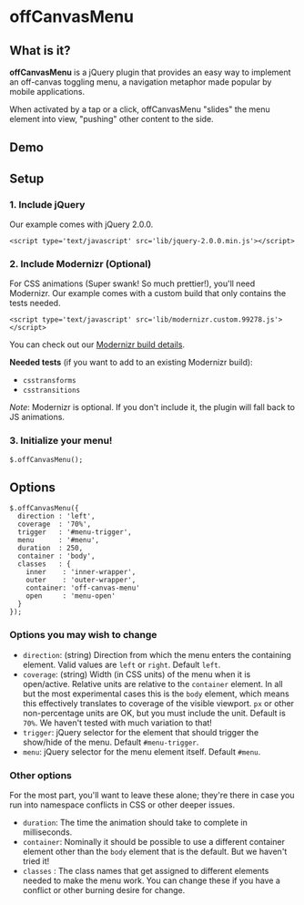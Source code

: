 # offCanvasMenu

## What is it?

**offCanvasMenu** is a jQuery plugin that provides an easy way to implement an off-canvas toggling menu, a navigation metaphor made popular by mobile applications. 

When activated by a tap or a click, offCanvasMenu "slides" the menu element into view, "pushing" other content to the side.

## Demo

## Setup

### 1. Include jQuery

Our example comes with jQuery 2.0.0.

    <script type='text/javascript' src='lib/jquery-2.0.0.min.js'></script>

### 2. Include Modernizr (Optional)

For CSS animations (Super swank! So much prettier!), you'll need Modernizr. Our example comes with a custom build that only contains the tests needed.

    <script type='text/javascript' src='lib/modernizr.custom.99278.js'></script>

You can check out our [Modernizr build details](http://modernizr.com/download/#-csstransforms-csstransitions-addtest-prefixed-teststyles-testprop-testallprops-hasevent-prefixes-domprefixes).

**Needed tests** (if you want to add to an existing Modernizr build):

* `csstransforms`
* `csstransitions`

*Note*: Modernizr is optional. If you don't include it, the plugin will fall back to JS animations.

### 3. Initialize your menu!

    $.offCanvasMenu();

## Options

    $.offCanvasMenu({
      direction : 'left',
      coverage  : '70%',
      trigger   : '#menu-trigger',
      menu      : '#menu',
      duration  : 250,
      container : 'body',
      classes   : {
        inner    : 'inner-wrapper',
        outer    : 'outer-wrapper',
        container: 'off-canvas-menu'
        open     : 'menu-open'
      }
    });

### Options you may wish to change

* `direction`: (string) Direction from which the menu enters the containing element. Valid values are `left` or `right`. Default `left`.
* `coverage`: (string) Width (in CSS units) of the menu when it is open/active. Relative units are relative to the `container` element. In all but the most experimental cases this is the `body` element, which means this effectively translates to coverage of the visible viewport. `px` or other non-percentage units are OK, but you must include the unit. Default is `70%`. We haven't tested with much variation to that!
* `trigger`: jQuery selector for the element that should trigger the show/hide of the menu. Default `#menu-trigger`.
* `menu`: jQuery selector for the menu element itself. Default `#menu`.

### Other options

For the most part, you'll want to leave these alone; they're there in case you run into namespace conflicts in CSS or other deeper issues. 

* `duration`: The time the animation should take to complete in milliseconds.
* `container`: Nominally it should be possible to use a different container element other than the `body` element that is the default. But we haven't tried it!
* `classes` : The class names that get assigned to different elements needed to make the menu work. You can change these if you have a conflict or other burning desire for change.

